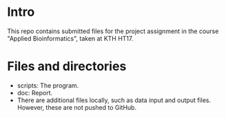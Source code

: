 # Intro
This repo contains submitted files for the project assignment in the course "Applied Bioinformatics", taken at KTH HT17.

# Files and directories
* scripts: The program.
* doc: Report.
* There are additional files locally, such as data input and output files. However, these are not pushed to GitHub.
